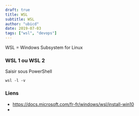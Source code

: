 ```yaml
---
draft: true
title: WSL
subtitle: WSL
author: "ubicd"
date: 2019-07-03
tags: ["wsl", "devops"]
---
```


WSL = Windows Subsystem for Linux

### WSL 1 ou WSL 2

Saisir sous PowerShell

`wsl -l -v`

### Liens

* https://docs.microsoft.com/fr-fr/windows/wsl/install-win10
* 
